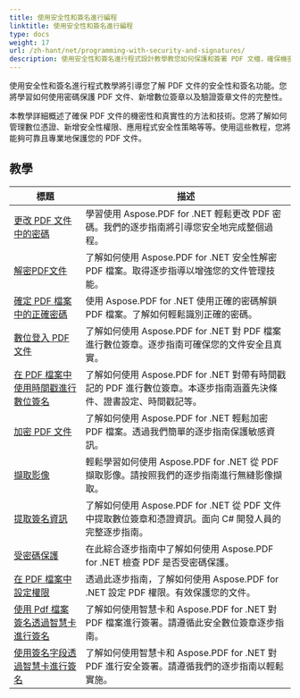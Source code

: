 ```yaml
---
title: 使用安全性和簽名進行編程
linktitle: 使用安全性和簽名進行編程
type: docs
weight: 17
url: /zh-hant/net/programming-with-security-and-signatures/
description: 使用安全性和簽名進行程式設計教學教您如何保護和簽署 PDF 文檔，確保機密性和真實性。
---
```

使用安全性和簽名進行程式教學將引導您了解 PDF 文件的安全性和簽名功能。您將學習如何使用密碼保護 PDF 文件、新增數位簽章以及驗證簽章文件的完整性。

本教學詳細概述了確保 PDF 文件的機密性和真實性的方法和技術。您將了解如何管理數位憑證、新增安全性權限、應用程式安全性策略等等。使用這些教程，您將能夠可靠且專業地保護您的 PDF 文件。

## 教學
| 標題 | 描述 |
| --- | --- | 
| [更改 PDF 文件中的密碼](./change-password/) | 學習使用 Aspose.PDF for .NET 輕鬆更改 PDF 密碼。我們的逐步指南將引導您安全地完成整個過程。 |  
| [解密PDF文件](./decrypt/) | 了解如何使用 Aspose.PDF for .NET 安全性解密 PDF 檔案。取得逐步指導以增強您的文件管理技能。 |  
| [確定 PDF 檔案中的正確密碼](./determine-correct-password/) | 使用 Aspose.PDF for .NET 使用正確的密碼解鎖 PDF 檔案。了解如何輕鬆識別正確的密碼。 |  
| [數位登入 PDF 文件](./digitally-sign/) | 了解如何使用 Aspose.PDF for .NET 對 PDF 檔案進行數位簽章。逐步指南可確保您的文件安全且真實。 |  
| [在 PDF 檔案中使用時間戳進行數位簽名](./digitally-sign-with-time-stamp/) | 了解如何使用 Aspose.PDF for .NET 對帶有時間戳記的 PDF 進行數位簽章。本逐步指南涵蓋先決條件、證書設定、時間戳記等。 |  
| [加密 PDF 文件](./encrypt/) | 了解如何使用 Aspose.PDF for .NET 輕鬆加密 PDF 檔案。透過我們簡單的逐步指南保護敏感資訊。 |  
| [擷取影像](./extracting-image/) | 輕鬆學習如何使用 Aspose.PDF for .NET 從 PDF 擷取影像。請按照我們的逐步指南進行無縫影像擷取。 |  
| [提取簽名資訊](./extract-signature-info/) | 了解如何使用 Aspose.PDF for .NET 從 PDF 文件中提取數位簽章和憑證資訊。面向 C# 開發人員的完整逐步指南。 |  
| [受密碼保護](./is-password-protected/) | 在此綜合逐步指南中了解如何使用 Aspose.PDF for .NET 檢查 PDF 是否受密碼保護。 |  
| [在 PDF 檔案中設定權限](./set-privileges/) | 透過此逐步指南，了解如何使用 Aspose.PDF for .NET 設定 PDF 權限。有效保護您的文件。 |  
| [使用 Pdf 檔案簽名透過智慧卡進行簽名](./sign-with-smart-card-using-pdf-file-signature/) | 了解如何使用智慧卡和 Aspose.PDF for .NET 對 PDF 檔案進行簽署。請遵循此安全數位簽章逐步指南。 |  
| [使用簽名字段透過智慧卡進行簽名](./sign-with-smart-card-using-signature-field/) | 了解如何使用智慧卡和 Aspose.PDF for .NET 對 PDF 進行安全簽署。請遵循我們的逐步指南以輕鬆實施。 |  